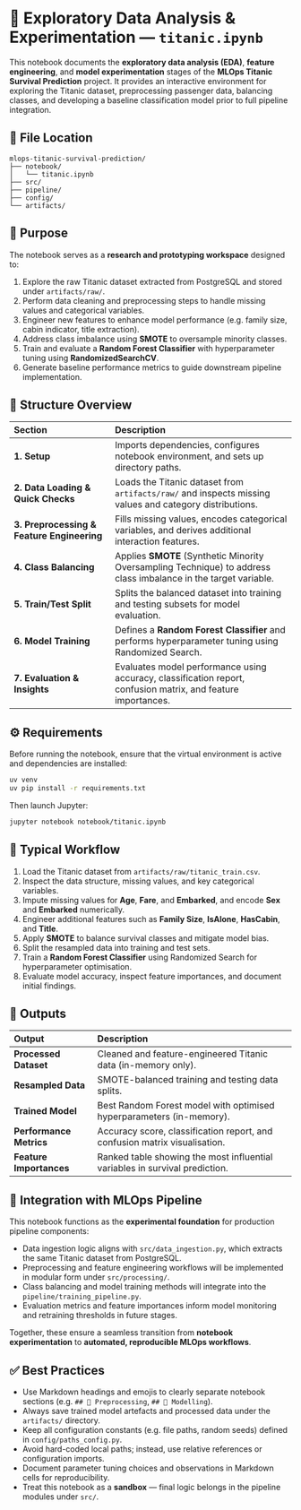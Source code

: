 # 📓 **Exploratory Data Analysis & Experimentation — `titanic.ipynb`**

This notebook documents the **exploratory data analysis (EDA)**, **feature engineering**, and **model experimentation** stages of the **MLOps Titanic Survival Prediction** project.
It provides an interactive environment for exploring the Titanic dataset, preprocessing passenger data, balancing classes, and developing a baseline classification model prior to full pipeline integration.



## 📁 **File Location**

```
mlops-titanic-survival-prediction/
├── notebook/
│   └── titanic.ipynb
├── src/
├── pipeline/
├── config/
└── artifacts/
```



## 🎯 **Purpose**

The notebook serves as a **research and prototyping workspace** designed to:

1. Explore the raw Titanic dataset extracted from PostgreSQL and stored under `artifacts/raw/`.
2. Perform data cleaning and preprocessing steps to handle missing values and categorical variables.
3. Engineer new features to enhance model performance (e.g. family size, cabin indicator, title extraction).
4. Address class imbalance using **SMOTE** to oversample minority classes.
5. Train and evaluate a **Random Forest Classifier** with hyperparameter tuning using **RandomizedSearchCV**.
6. Generate baseline performance metrics to guide downstream pipeline implementation.



## 🧩 **Structure Overview**

| Section                                    | Description                                                                                                      |
| :----------------------------------------- | :--------------------------------------------------------------------------------------------------------------- |
| **1. Setup**                               | Imports dependencies, configures notebook environment, and sets up directory paths.                              |
| **2. Data Loading & Quick Checks**         | Loads the Titanic dataset from `artifacts/raw/` and inspects missing values and category distributions.          |
| **3. Preprocessing & Feature Engineering** | Fills missing values, encodes categorical variables, and derives additional interaction features.                |
| **4. Class Balancing**                     | Applies **SMOTE** (Synthetic Minority Oversampling Technique) to address class imbalance in the target variable. |
| **5. Train/Test Split**                    | Splits the balanced dataset into training and testing subsets for model evaluation.                              |
| **6. Model Training**                      | Defines a **Random Forest Classifier** and performs hyperparameter tuning using Randomized Search.               |
| **7. Evaluation & Insights**               | Evaluates model performance using accuracy, classification report, confusion matrix, and feature importances.    |



## ⚙️ **Requirements**

Before running the notebook, ensure that the virtual environment is active and dependencies are installed:

```bash
uv venv
uv pip install -r requirements.txt
```

Then launch Jupyter:

```bash
jupyter notebook notebook/titanic.ipynb
```



## 🧠 **Typical Workflow**

1. Load the Titanic dataset from `artifacts/raw/titanic_train.csv`.
2. Inspect the data structure, missing values, and key categorical variables.
3. Impute missing values for **Age**, **Fare**, and **Embarked**, and encode **Sex** and **Embarked** numerically.
4. Engineer additional features such as **Family Size**, **IsAlone**, **HasCabin**, and **Title**.
5. Apply **SMOTE** to balance survival classes and mitigate model bias.
6. Split the resampled data into training and test sets.
7. Train a **Random Forest Classifier** using Randomized Search for hyperparameter optimisation.
8. Evaluate model accuracy, inspect feature importances, and document initial findings.



## 🧾 **Outputs**

| Output                  | Description                                                                 |
| :---------------------- | :-------------------------------------------------------------------------- |
| **Processed Dataset**   | Cleaned and feature-engineered Titanic data (in-memory only).               |
| **Resampled Data**      | SMOTE-balanced training and testing data splits.                            |
| **Trained Model**       | Best Random Forest model with optimised hyperparameters (in-memory).        |
| **Performance Metrics** | Accuracy score, classification report, and confusion matrix visualisation.  |
| **Feature Importances** | Ranked table showing the most influential variables in survival prediction. |



## 🧩 **Integration with MLOps Pipeline**

This notebook functions as the **experimental foundation** for production pipeline components:

* Data ingestion logic aligns with `src/data_ingestion.py`, which extracts the same Titanic dataset from PostgreSQL.
* Preprocessing and feature engineering workflows will be implemented in modular form under `src/processing/`.
* Class balancing and model training methods will integrate into the `pipeline/training_pipeline.py`.
* Evaluation metrics and feature importances inform model monitoring and retraining thresholds in future stages.

Together, these ensure a seamless transition from **notebook experimentation** to **automated, reproducible MLOps workflows**.



## ✅ **Best Practices**

* Use Markdown headings and emojis to clearly separate notebook sections (e.g. `## 🧹 Preprocessing`, `## 🧠 Modelling`).
* Always save trained model artefacts and processed data under the `artifacts/` directory.
* Keep all configuration constants (e.g. file paths, random seeds) defined in `config/paths_config.py`.
* Avoid hard-coded local paths; instead, use relative references or configuration imports.
* Document parameter tuning choices and observations in Markdown cells for reproducibility.
* Treat this notebook as a **sandbox** — final logic belongs in the pipeline modules under `src/`.
